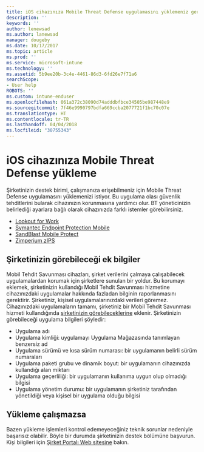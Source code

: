 ```yaml
---
title: iOS cihazınıza Mobile Threat Defense uygulamasını yüklemeniz gerekiyor | Microsoft Docs
description: ''
keywords: ''
author: lenewsad
ms.author: lanewsad
manager: dougeby
ms.date: 10/17/2017
ms.topic: article
ms.prod: ''
ms.service: microsoft-intune
ms.technology: ''
ms.assetid: 5b9ee20b-3c4e-4461-86d3-6fd26e7f71a6
searchScope:
- User help
ROBOTS: ''
ms.custom: intune-enduser
ms.openlocfilehash: 061a372c38090d74adddbfbce34505be987448e9
ms.sourcegitcommit: 7f46e9990797bdfa669ccba2077721f1bc70c07e
ms.translationtype: HT
ms.contentlocale: tr-TR
ms.lasthandoff: 04/04/2018
ms.locfileid: "30755343"
---
```

# <a name="install-mobile-threat-defense-on-your-ios-device"></a>iOS cihazınıza Mobile Threat Defense yükleme


Şirketinizin destek birimi, çalışmanıza erişebilmeniz için Mobile Threat Defense uygulamasını yüklemenizi istiyor. Bu uygulama olası güvenlik tehditlerini bularak cihazınızın korunmasına yardımcı olur. BT yöneticinizin belirlediği ayarlara bağlı olarak cihazınızda farklı istemler görebilirsiniz.


* [Lookout for Work](you-are-prompted-to-install-lookout-for-work-ios.md)
* [Symantec Endpoint Protection Mobile](you-are-prompted-to-install-skycure-ios.md)
* [SandBlast Mobile Protect](you-are-prompted-to-install-sandblast-ios.md)
* [Zimperium zIPS](you-are-prompted-to-install-zips-ios.md)

## <a name="additional-information-your-company-can-see"></a>Şirketinizin görebileceği ek bilgiler

Mobil Tehdit Savunması cihazları, şirket verilerini çalmaya çalışabilecek uygulamalardan korumak için şirketlere sunulan bir yoldur. Bu korumayı eklemek, şirketinizin kullandığı Mobil Tehdit Savunması hizmetine cihazınızdaki uygulamalar hakkında fazladan bilginin raporlanmasını gerektirir. Şirketiniz, kişisel uygulamalarınızdaki verileri göremez. Cihazınızdaki uygulamaların tamamı, şirketiniz bir Mobil Tehdit Savunması hizmeti kullandığında [şirketinizin görebileceklerine](what-info-can-your-company-see-when-you-enroll-your-device-in-intune.md) eklenir. Şirketinizin görebileceği uygulama bilgileri şöyledir:

*   Uygulama adı
* Uygulama kimliği: uygulamayı Uygulama Mağazasında tanımlayan benzersiz ad
*   Uygulama sürümü ve kısa sürüm numarası: bir uygulamanın belirli sürüm numaraları
* Uygulama paketi grubu ve dinamik boyut: bir uygulamanın cihazınızda kullandığı alan miktarı
* Uygulama geçerliliği: bir uygulamanın kullanıma uygun olup olmadığı bilgisi
*   Uygulama yönetim durumu: bir uygulamanın şirketiniz tarafından yönetildiği veya kişisel bir uygulama olduğu bilgisi

## <a name="if-the-installation-doesnt-work"></a>Yükleme çalışmazsa

Bazen yükleme işlemleri kontrol edemeyeceğiniz teknik sorunlar nedeniyle başarısız olabilir. Böyle bir durumda şirketinizin destek bölümüne başvurun. Kişi bilgileri için [Şirket Portalı Web sitesine](https://portal.manage.microsoft.com#HelpDeskDialog) bakın.
